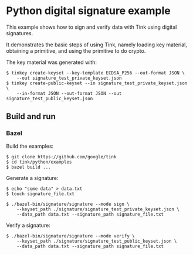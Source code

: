 # Python digital signature example

This example shows how to sign and verify data with Tink using digital
signatures.

It demonstrates the basic steps of using Tink, namely loading key material,
obtaining a primitive, and using the primitive to do crypto.

The key material was generated with:

```shell
$ tinkey create-keyset --key-template ECDSA_P256 --out-format JSON \
    --out signature_test_private_keyset.json
$ tinkey create-public-keyset --in signature_test_private_keyset.json \
    --in-format JSON --out-format JSON --out signature_test_public_keyset.json
```

## Build and run

### Bazel

Build the examples:

```shell
$ git clone https://github.com/google/tink
$ cd tink/python/examples
$ bazel build ...
```

Generate a signature:

```shell
$ echo "some data" > data.txt
$ touch signature_file.txt

$ ./bazel-bin/signature/signature --mode sign \
    --keyset_path ./signature/signature_test_private_keyset.json \
    --data_path data.txt --signature_path signature_file.txt
```

Verify a signature:

```shell
$ ./bazel-bin/signature/signature --mode verify \
    --keyset_path ./signature/signature_test_public_keyset.json \
    --data_path data.txt --signature_path signature_file.txt
```
